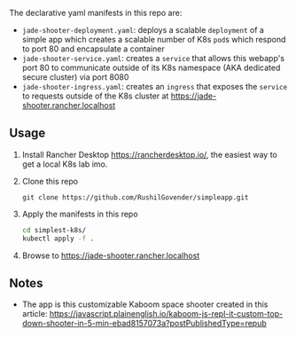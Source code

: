 The declarative yaml manifests in this repo are:
* `jade-shooter-deployment.yaml`: deploys a scalable `deployment` of a simple app which creates a scalable number of K8s `pod`s which respond to port 80 and encapsulate a container 
* `jade-shooter-service.yaml`: creates a `service` that allows this webapp's port 80 to communicate outside of its K8s namespace (AKA dedicated secure cluster) via port 8080
* `jade-shooter-ingress.yaml`: creates an `ingress` that exposes the `service` to requests outside of the K8s cluster at https://jade-shooter.rancher.localhost

## Usage
1. Install Rancher Desktop https://rancherdesktop.io/, the easiest way to get a local K8s lab imo.

2. Clone this repo 

    ```
    git clone https://github.com/RushilGovender/simpleapp.git
    ```

3. Apply the manifests in this repo 
 
    ```bash
    cd simplest-k8s/
    kubectl apply -f .
    ```

4. Browse to https://jade-shooter.rancher.localhost
    

## Notes
* The app is this customizable Kaboom space shooter created in this article: https://javascript.plainenglish.io/kaboom-js-repl-it-custom-top-down-shooter-in-5-min-ebad8157073a?postPublishedType=repub
